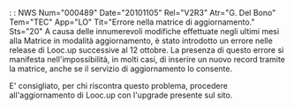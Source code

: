  :  : NWS Num="000489" Date="20101105" Rel="V2R3" Atr="G. Del Bono" Tem="TEC" App="LO" Tit="Errore nella matrice di aggiornamento." Sts="20"
A causa delle innumerevoli modifiche effettuate negli ultimi mesi alla Matrice in modalità aggiornamento, è stato introdotto un errore nelle release di Looc.up successive al 12 ottobre.
La presenza di questo errore si manifesta nell'impossibilità, in molti casi, di inserire un nuovo record tramite la matrice, anche se il servizio di aggiornamento lo consente.

E' consigliato, per chi riscontra questo problema, procedere all'aggiornamento di Looc.up con l'upgrade presente sul sito.
